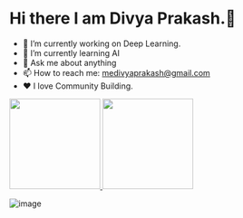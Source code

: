 # Hi there I am Divya Prakash.👋

-   🔭 I’m currently working on Deep Learning.
-   🌱 I’m currently learning AI
-   💬 Ask me about anything
-   📫 How to reach me: medivyaprakash@gmail.com
-   ❤ I love Community Building.

<a href="https://github.com/divyaprakashrx">
<img height="160em" src="https://github-readme-stats.vercel.app/api?username=divyaprakashrx&show_icons=true&include_all_commits=true&custom_title=GitHub+Stats&theme=angular">
<img height="160em" src="https://github-readme-stats.vercel.app/api/top-langs/?username=divyaprakashrx&layout=compact&theme=angular"></a>

![image](https://raw.githubusercontent.com/divyaprakashrx/divyaprakashrx/master/octocats/Fintechtocat.png)
